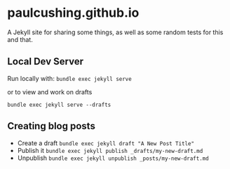 # paulcushing.github.io

A Jekyll site for sharing some things, as well as some random tests for this and that.

## Local Dev Server

Run locally with:
`bundle exec jekyll serve`

or to view and work on drafts

`bundle exec jekyll serve --drafts`

## Creating blog posts

- Create a draft `bundle exec jekyll draft "A New Post Title"`
- Publish it `bundle exec jekyll publish _drafts/my-new-draft.md`
- Unpublish `bundle exec jekyll unpublish _posts/my-new-draft.md`
